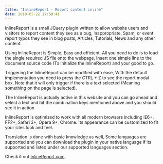 ```yaml
---
title: "InlineReport - Report content inline"
date: 2010-05-22 17:59:41
---
```


<div style="text-align: left; direction: ltr;">InlineReport is a small JQuery plugin written to allow website users and visitors to report content they see as a bug, Inappropriate, Spam, or event report typos they see in blog posts, Articles, Tutorials, News and any other content.

Using InlineReport is Simple, Easy and efficient. All you need to do is to load the single required JS file onto the webpage, Insert one simple line to the document source code (To initialize the InlineReport) and your good to go.

Triggering the InlineReport can be modified with ease, With the default implementation you need to press the CTRL + Z to see the report modal box. Note that it will only trigger if there is a text selected (Meaning something on the page is selected).

The InlineReport is actually active in this website and you can go ahead and select a text and hit the combination keys mentioned above and you should see it in action.

InlineReport is optimized to work with all modern browsers including IE6+, FF2+, Safari 3+, Opera 9+, Chrome. Its appearance can be customized to fit your sites look and feel.

Translation is done with basic knowledge as well, Some languages are supported and you can download the plugin in your native language if its supported and listed under our supported languages section.

Check it out <a href="http://inlinereport.com" target="_blank">InlineReport.com</a>

</div>

